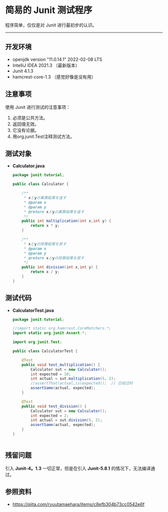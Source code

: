 # 简易的 Junit 测试程序

程序简单，仅仅是对 Junit 进行最初步的认识。

---

## 开发环境

- openjdk version "11.0.14.1" 2022-02-08 LTS
- IntelliJ IDEA 2021.3 （最新版本）
- Junit 4.1.3
- hamcrest-core-1.3 （感觉好像是没有用）



## 注意事项

使用 Junit 进行测试的注意事项：

1. 必须是公共方法。
2. 返回值无效。
3. 它没有论据。
4. 用org.junit.Test注释测试方法。



## 测试对象

- **Calculator.java**

  ```java
  package junit.tutorial;
  
  public class Calculator {
  
      /**
       * xとyの乗算結果を返す
       * @param x
       * @param y
       * @return xとyの乗算結果を返す
       */
      public int maltiplication(int x,int y) {
          return x * y;
      }
  
      /**
       * xとyの除算結果を戻す
       * @param x
       * @param y
       * @return xとyの除算結果を戻す
       */
      public int division(int x,int y) {
          return x / y;
      }
  }
  ```



## 测试代码

- **CalculatorTest.java**

  ```java
  package junit.tutorial;
  
  //import static org.hamcrest.CoreMatchers.*;
  import static org.junit.Assert.*;
  
  import org.junit.Test;
  
  public class CalculatorTest {
  
      @Test
      public void test_multiplication() {
          Calculator sut = new Calculator();
          int expected = 10;
          int actual = sut.maltiplication(5, 2);
          //assertThat(actual,is(expected));  // 已经过时
          assertSame(actual, expected);
      }
  
      @Test
      public void test_division() {
          Calculator sut = new Calculator();
          int expected = 2;
          int actual = sut.division(5, 2);
          assertSame(actual, expected);
      }
  }



## 残留问题

引入 **Junit-4。1.3** 一切正常，但是在引入 **Junit-5.8.1** 的情况下，无法编译通过。



## 参照资料

- https://qiita.com/ryuutamaehara/items/c8efb304b73cc0542e6f
